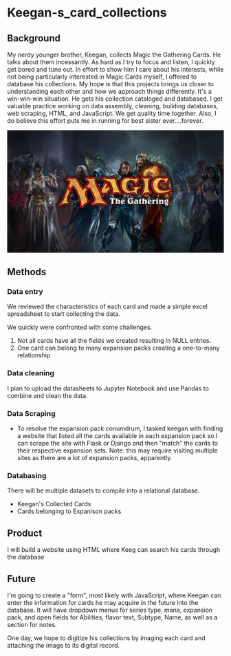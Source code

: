 # Keegan-s_card_collections

## Background
My nerdy younger brother, Keegan, collects Magic the Gathering Cards. He talks about them incessantly. As hard as I try to focus and listen, I quickly get bored and tune out. 
In effort to show him I care about his interests, while not being particularly interested in Magic Cards myself, I offered to database his collections. My hope is that this projects brings us closer to understanding each other and how we approach things differently. It's a win-win-win situation. He gets his collection cataloged and databased. I get valuable practice working on data assembly, cleaning, building databases, web scraping, HTML, and JavaScript. We get quality time together. Also, I do believe this effort puts me in running for best sister ever....forever. 

![Header_image](Images/Header_image.jpeg)

## Methods
### Data entry

We reviewed the characteristics of each card and made a simple excel spreadsheet to start collecting the data. 

We quickly were confronted with some challenges. 
1. Not all cards have all the fields we created resulting in NULL entries. 
2. One card can belong to many expansion packs creating a one-to-many relationship

### Data cleaning
I plan to upload the datasheets to Jupyter Notebook and use Pandas to combine and clean the data.  

### Data Scraping
* To resolve the expansion pack conumdrum, I tasked keegan with finding a website that listed all the cards available in each expansion pack so I can scrape the site with Flask or Django and then "match" the cards to their respective expansion sets. Note: this may require visiting multiple sites as there are a lot of expansion packs, apparently.  

### Databasing
There will be multiple datasets to compile into a relational database. 
* Keegan's Collected Cards
* Cards belonging to Expanison packs

## Product
I will build a website using HTML where Keeg can search his cards through the database

## Future
I'm going to create a "form", most likely with JavaScript, where Keegan can enter the information for cards he may acquire in the future into the database. It will have dropdown menus for series type, mana, expansion pack, and open fields for Abilities, flavor text, Subtype, Name, as well as a section for notes. 

One day, we hope to digitize his collections by imaging each card and attaching the image to its digital record. 
